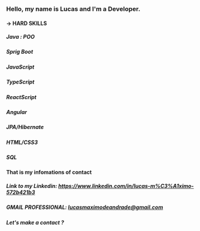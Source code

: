 ### Hello, my name is Lucas and I'm a Developer.

#### -> HARD SKILLS
  #####  Java : POO 
  #####  Sprig Boot
  #####  JavaScript
  #####  TypeScript
  #####  ReactScript
  #####  Angular 
  #####  JPA/Hibernate
  #####  HTML/CSS3
  #####  SQL


#### That is my infomations of contact

##### Link to my Linkedin: https://www.linkedin.com/in/lucas-m%C3%A1ximo-572b421b3
##### GMAIL PROFESSIONAL: lucasmaximodeandrade@gmail.com

##### Let's make a contact ? 
